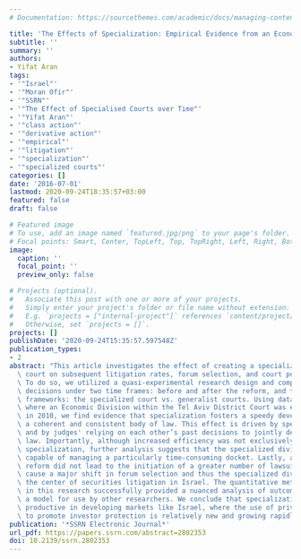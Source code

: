 ```yaml
---
# Documentation: https://sourcethemes.com/academic/docs/managing-content/

title: 'The Effects of Specialization: Empirical Evidence from an Economic Court'
subtitle: ''
summary: ''
authors:
- Yifat Aran
tags:
- '"Israel"'
- '"Moran Ofir"'
- '"SSRN"'
- '"The Effect of Specialised Courts over Time"'
- '"Yifat Aran"'
- '"class action"'
- '"derivative action"'
- '"empirical"'
- '"litigation"'
- '"specialization"'
- '"specialized courts"'
categories: []
date: '2016-07-01'
lastmod: 2020-09-24T18:35:57+03:00
featured: false
draft: false

# Featured image
# To use, add an image named `featured.jpg/png` to your page's folder.
# Focal points: Smart, Center, TopLeft, Top, TopRight, Left, Right, BottomLeft, Bottom, BottomRight.
image:
  caption: ''
  focal_point: ''
  preview_only: false

# Projects (optional).
#   Associate this post with one or more of your projects.
#   Simply enter your project's folder or file name without extension.
#   E.g. `projects = ["internal-project"]` references `content/project/deep-learning/index.md`.
#   Otherwise, set `projects = []`.
projects: []
publishDate: '2020-09-24T15:35:57.597548Z'
publication_types:
- 2
abstract: "This article investigates the effect of creating a specialized economic\
  \ court on subsequent litigation rates, forum selection, and court performance.\
  \ To do so, we utilized a quasi-experimental research design and compared court\
  \ decisions under two time frames: before and after the reform, and two judicial\
  \ frameworks: the specialized court vs. generalist courts. Using data from Israel,\
  \ where an Economic Division within the Tel Aviv District Court was established\
  \ in 2010, we find evidence that specialization fosters a speedy development of\
  \ a coherent and consistent body of law. This effect is driven by speedy adjudication\
  \ and by judges' relying on each other’s past decisions to jointly develop the case\
  \ law. Importantly, although increased efficiency was not exclusively related to\
  \ specialization, further analysis suggests that the specialized division is more\
  \ capable of managing a particularly time-consuming docket. Lastly, although the\
  \ reform did not lead to the initiation of a greater number of lawsuits, it did\
  \ cause a major shift in forum selection and thus the specialized division became\
  \ the center of securities litigation in Israel. The quantitative methods developed\
  \ in this research successfully provided a nuanced analysis of outcomes, providing\
  \ a model for use by other researchers. We conclude that specialization may be especially\
  \ productive in developing markets like Israel, where the use of private lawsuits\
  \ to promote investor protection is relatively new and growing rapidly. "
publication: '*SSRN Electronic Journal*'
url_pdf: https://papers.ssrn.com/abstract=2802353
doi: 10.2139/ssrn.2802353
---
```

